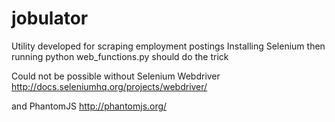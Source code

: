 # jobulator
Utility developed for scraping employment postings
Installing Selenium then running python web_functions.py should do the trick

Could not be possible without Selenium Webdriver
  http://docs.seleniumhq.org/projects/webdriver/

and PhantomJS
  http://phantomjs.org/
